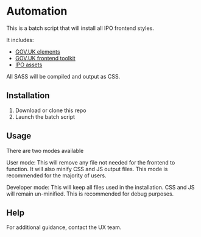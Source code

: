 # Automation

This is a batch script that will install all IPO frontend styles.

It includes:
- <a href="https://github.com/alphagov/govuk_elements">GOV.UK elements</a>
- <a href="https://github.com/alphagov/govuk_frontend_toolkit">GOV.UK frontend toolkit</a>
- <a href="https://github.com/intellectual-property-office/Assets">IPO assets</a>

All SASS will be compiled and output as CSS. 

## Installation

1. Download or clone this repo
2. Launch the batch script

## Usage

There are two modes available

User mode:
This will remove any file not needed for the frontend to function. It will also minify CSS and JS output files. This mode is recommended for the majority of users.

Developer mode:
This will keep all files used in the installation. CSS and JS will remain un-minified. This is recommended for debug purposes. 

## Help

For additional guidance, contact the UX team.
